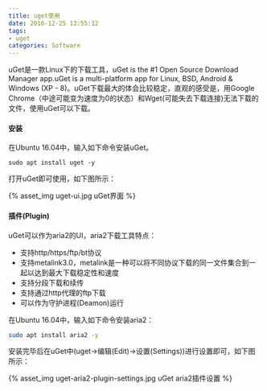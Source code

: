 ```yaml
---
title: uget使用
date: 2016-12-25 13:55:12
tags:
- uget
categories: Software
---
```


uGet是一款Linux下的下载工具，uGet is the #1 Open Source Download Manager app.uGet is a multi-platform app for Linux, BSD, Android & Windows (XP - 8)。uGet下载最大的体会比较稳定，直观的感受是，用Google Chrome（中途可能变为速度为0的状态）和Wget(可能失去下载连接)无法下载的文件，使用uGet可以下载。

<!-- more -->

#### 安装

在Ubuntu 16.04中，输入如下命令安装uGet。

```
sudo apt install uget -y
```

打开uGet即可使用，如下图所示：

{% asset_img uget-ui.jpg uGet界面 %}

#### 插件(Plugin)

uGet可以作为aria2的UI，aria2下载工具特点：

* 支持http/https/ftp/bt协议
* 支持metalink3.0，metalink是一种可以将不同协议下载的同一文件集合到一起以达到最大下载稳定性和速度
* 支持分段下载和续传
* 支持通过http代理的ftp下载
* 可以作为守护进程(Deamon)运行

在Ubuntu 16.04中，输入如下命令安装aria2：

```Bash
sudo apt install aria2 -y
```

安装完毕后在uGet中(uget→编辑(Edit)→设置(Settings))进行设置即可，如下图所示：

{% asset_img uget-aria2-plugin-settings.jpg uGet aria2插件设置 %}
